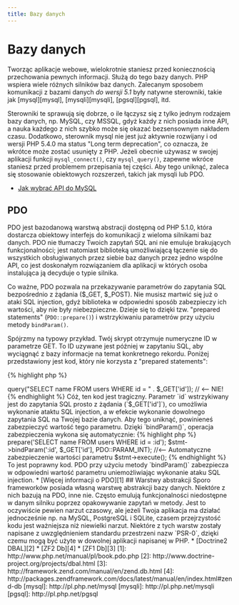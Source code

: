 ```yaml
---
title: Bazy danych
---
```


# Bazy danych

Tworząc aplikacje webowe, wielokrotnie staniesz przed koniecznością przechowania pewnych informacji. Służą do tego
bazy danych. PHP wspiera wiele różnych silników baz danych. Zalecanym sposobem komunikacji z bazami danych _do wersji
5.1_ były natywne sterowniki, takie jak [mysql][mysql], [mysqli][mysqli], [pgsql][pgsql], itd.

Sterowniki te sprawują się dobrze, o ile łączysz się z tylko jednym rodzajem bazy danych, np. MySQL, czy MSSQL, gdyż
każdy z nich posiada inne API, a nauka każdego z nich szybko może się okazać bezsensownym nakładem czasu. Dodatkowo,
sterownik mysql nie jest już aktywnie rozwijany i od wersji PHP 5.4.0 ma status "Long term deprecation", co oznacza, że
wkrótce może zostać usunięty z PHP. Jeżeli obecnie używasz w swojej aplikacji funkcji `mysql_connect()`, czy
`mysql_query()`, zapewne wkróce staniesz przed problemem przepisania tej części. Aby tego uniknąć, zaleca się
stosowanie obiektowych rozszerzeń, takich jak mysqli lub PDO.

* [Jak wybrać API do MySQL](http://php.net/manual/en/mysqlinfo.api.choosing.php)

## PDO

PDO jest bazodanową warstwą abstracji dostępną od PHP 5.1.0, która dostarcza obiektowy interfejs do komunikacji z
wieloma silnikami baz danych. PDO nie tłumaczy Twoich zapytań SQL ani nie emuluje brakujących funkcjonalności; jest
natomiast biblioteką umożliwiającą łączenie się do wszystkich obsługiwanych przez siebie baz danych przez jedno wspólne
API, co jest doskonałym rozwiązaniem dla aplikacji w których osoba instalująca ją decyduje o typie silnika. 

Co ważne, PDO pozwala na przekazywanie parametrów do zapytania SQL bezpośrednio z żądania ($_GET, $_POST). Nie musisz
martwić się już o ataki SQL injection, gdyż biblioteka w odpowiedni sposób zabezpieczy ich wartości, aby nie były
niebezpieczne. Dzieje się to dzięki tzw. "prepared statements" (`PDO::prepare()`) i wstrzykiwaniu parametrów przy
użyciu metody `bindParam()`. 

Spójrzmy na typowy przykład. Twój skrypt otrzymuje numeryczne ID w parametrze GET. To ID uzywane jest później w
zapytaniu SQL, aby wyciągnąć z bazy informacje na temat konkretnego rekordu. Poniżej przedstawiony jest kod, który
nie korzysta z "prepared statements": 

{% highlight php %}
<?php
$pdo = new PDO('sqlite:users.db');
$pdo->query("SELECT name FROM users WHERE id = " . $_GET['id']); // <-- NIE!
{% endhighlight %}

Cóż, ten kod jest tragiczny. Parametr `id` wstrzykiwany jest do zapytania SQL prosto z żądania (`$_GET['id']`), co
umożliwia wykonanie ataktu SQL injection, a w efekcie wykonanie dowolnego zapytania SQL na Twojej bazie danych. Aby
tego uniknąć, powinieneś zabezpieczyć wartość tego parametru. Dzięki `bindParam()`, operacja zabezpieczenia wykona się
automatycznie:

{% highlight php %}
<?php
$pdo = new PDO('sqlite:users.db');
$stmt = $pdo->prepare('SELECT name FROM users WHERE id = :id');
$stmt->bindParam(':id', $_GET['id'], PDO::PARAM_INT); //<-- Automatyczne zabezpieczenie wartości parametru
$stmt->execute();
{% endhighlight %}

To jest poprawny kod. PDO przy użyciu metody `bindParam()` zabezpiecza w odpowiedni wartość parametru uniemożliwiając
wykonanie ataku SQL injection.

* [Więcej informacji o PDO][1]

## Warstwy abstrakcji

Sporo frameworków posiada własną warstwę abstrakcji bazy danych. Niektóre z nich bazują na PDO, inne nie. Często
emulują funkcjonalności niedostępne w danym silniku poprzez opakowywanie zapytań w metody. Jest to oczywiście
pewien narzut czasowy, ale jeżeli Twoja aplikacja ma działać jednocześnie np. na MySQL, PostgreSQL i SQLite, czasem
przejrzystość kodu jest ważniejsza niż niewielki narzut.

Niektóre z tych warstw zostały napisane z uwzględnieniem standardu przestrzeni nazw `PSR-0`, dzięki czemu mogą być
użyte w dowolnej aplikacji napisanej w PHP.

* [Doctrine2 DBAL][2]
* [ZF2 Db][4]
* [ZF1 Db][3]

[1]: http://www.php.net/manual/pl/book.pdo.php
[2]: http://www.doctrine-project.org/projects/dbal.html
[3]: http://framework.zend.com/manual/en/zend.db.html
[4]: http://packages.zendframework.com/docs/latest/manual/en/index.html#zend-db

[mysql]: http://pl.php.net/mysql
[mysqli]: http://pl.php.net/mysqli
[pgsql]: http://pl.php.net/pgsql
